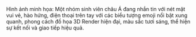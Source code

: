 Hình ảnh minh họa: Một nhóm sinh viên châu Á đang nhắn tin với nét mặt vui vẻ, hào hứng, điện thoại trên tay với các biểu tượng emoji nổi bật xung quanh, phong cách đồ họa 3D Render hiện đại, màu sắc tươi sáng, thể hiện sự kết nối và giao tiếp hiệu quả.
